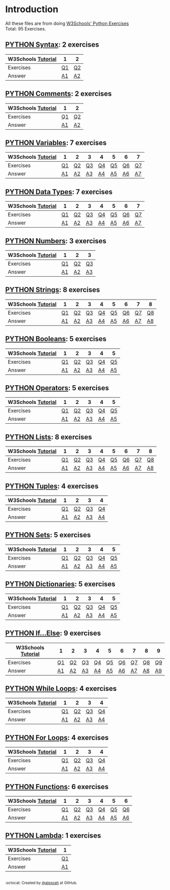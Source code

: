 # Introduction
All these files are from doing [W3Schools' Python Exercises](https://www.w3schools.com/python/python_exercises.asp)  
Total: 95 Exercises.

## [PYTHON Syntax](./PY-Syntax): 2 exercises
| W3Schools [Tutorial](https://www.w3schools.com/python/python_syntax.asp) | 1 | 2 |
| --- | --- | --- |
| Exercises | [Q1](https://www.w3schools.com/python/exercise.asp?filename=exercise_syntax1) | [Q2](https://www.w3schools.com/python/exercise.asp?filename=exercise_syntax2) |
| Answer | [A1](./PY-Syntax/pySyntaxE1.py) | [A2](./PY-Syntax/pySyntaxE2.py) |

## [PYTHON Comments](./PY-Comments): 2 exercises
| W3Schools [Tutorial](https://www.w3schools.com/python/python_comments.asp) | 1 | 2 |
| --- | --- | --- |
| Exercises | [Q1](https://www.w3schools.com/python/exercise.asp?filename=exercise_comments1) | [Q2](https://www.w3schools.com/python/exercise.asp?filename=exercise_comments2) |
| Answer | [A1](./PY-Comments/pyCommentsE1.py) | [A2](./PY-Comments/pyCommentsE2.py) |

## [PYTHON Variables](./PY-Variables): 7 exercises
| W3Schools [Tutorial](https://www.w3schools.com/python/python_variables.asp) | 1 | 2 | 3 | 4 | 5 | 6 | 7 |
| --- | --- | --- | --- | --- | --- | --- | --- |
| Exercises | [Q1](https://www.w3schools.com/python/exercise.asp?filename=exercise_variables1) | [Q2](https://www.w3schools.com/python/exercise.asp?filename=exercise_variables2) | [Q3](https://www.w3schools.com/python/exercise.asp?filename=exercise_variables3) | [Q4](https://www.w3schools.com/python/exercise.asp?filename=exercise_variables4) | [Q5](https://www.w3schools.com/python/exercise.asp?filename=exercise_variables5) | [Q6](https://www.w3schools.com/python/exercise.asp?filename=exercise_variables6) | [Q7](https://www.w3schools.com/python/exercise.asp?filename=exercise_variables7) |
| Answer | [A1](./PY-Variables/pyVariablesE1.py) | [A2](./PY-Variables/pyVariablesE2.py) | [A3](./PY-Variables/pyVariablesE3.py) | [A4](./PY-Variables/pyVariablesE4.py) | [A5](./PY-Variables/pyVariablesE5.py) | [A6](./PY-Variables/pyVariablesE6.py) | [A7](./PY-Variables/pyVariablesE7.py) |

## [PYTHON Data Types](./PY-DataTypes): 7 exercises
| W3Schools [Tutorial](https://www.w3schools.com/python/python_datatypes.asp) | 1 | 2 | 3 | 4 | 5 | 6 | 7 |
| --- | --- | --- | --- | --- | --- | --- | --- |
| Exercises | [Q1](https://www.w3schools.com/python/exercise.asp?filename=exercise_datatypes1) | [Q2](https://www.w3schools.com/python/exercise.asp?filename=exercise_datatypes2) | [Q3](https://www.w3schools.com/python/exercise.asp?filename=exercise_datatypes3) | [Q4](https://www.w3schools.com/python/exercise.asp?filename=exercise_datatypes4) | [Q5](https://www.w3schools.com/python/exercise.asp?filename=exercise_datatypes5) | [Q6](https://www.w3schools.com/python/exercise.asp?filename=exercise_datatypes6) | [Q7](https://www.w3schools.com/python/exercise.asp?filename=exercise_datatypes7) |
| Answer | [A1](./PY-DataTypes/pyDataTypesE1.txt) | [A2](./PY-DataTypes/pyDataTypesE2.txt) | [A3](./PY-DataTypes/pyDataTypesE3.txt) | [A4](./PY-DataTypes/pyDataTypesE4.txt) | [A5](./PY-DataTypes/pyDataTypesE5.txt) | [A6](./PY-DataTypes/pyDataTypesE6.txt) | [A7](./PY-DataTypes/pyDataTypesE7.txt) |

## [PYTHON Numbers](./PY-Numbers): 3 exercises
| W3Schools [Tutorial](https://www.w3schools.com/python/python_numbers.asp) | 1 | 2 | 3 |
| --- | --- | --- | --- |
| Exercises | [Q1](https://www.w3schools.com/python/exercise.asp?filename=exercise_numbers1) | [Q2](https://www.w3schools.com/python/exercise.asp?filename=exercise_numbers2) | [Q3](https://www.w3schools.com/python/exercise.asp?filename=exercise_numbers3) |
| Answer | [A1](./PY-Numbers/pyNumbersE1.py) | [A2](./PY-Numbers/pyNumbersE2.py) | [A3](./PY-Numbers/pyNumbersE3.py) |

## [PYTHON Strings](./PY-Strings): 8 exercises
| W3Schools [Tutorial](https://www.w3schools.com/python/python_strings.asp) | 1 | 2 | 3 | 4 | 5 | 6 | 7 | 8 |
| --- | --- | --- | --- | --- | --- | --- | --- | --- |
| Exercises | [Q1](https://www.w3schools.com/python/exercise.asp?filename=exercise_strings1) | [Q2](https://www.w3schools.com/python/exercise.asp?filename=exercise_strings2) | [Q3](https://www.w3schools.com/python/exercise.asp?filename=exercise_strings3) | [Q4](https://www.w3schools.com/python/exercise.asp?filename=exercise_strings4) | [Q5](https://www.w3schools.com/python/exercise.asp?filename=exercise_strings5) | [Q6](https://www.w3schools.com/python/exercise.asp?filename=exercise_strings6) | [Q7](https://www.w3schools.com/python/exercise.asp?filename=exercise_strings7) | [Q8](https://www.w3schools.com/python/exercise.asp?filename=exercise_strings8) |
| Answer | [A1](./PY-Strings/pyStringsE1.py) | [A2](./PY-Strings/pyStringsE2.py) | [A3](./PY-Strings/pyStringsE3.py) | [A4](./PY-Strings/pyStringsE4.py) | [A5](./PY-Strings/pyStringsE5.py) | [A6](./PY-Strings/pyStringsE6.py) | [A7](./PY-Strings/pyStringsE7.py) | [A8](./PY-Strings/pyStringsE8.py) |

## [PYTHON Booleans](./PY-Booleans): 5 exercises
| W3Schools [Tutorial](https://www.w3schools.com/python/python_booleans.asp) | 1 | 2 | 3 | 4 | 5 |
| --- | --- | --- | --- | --- | --- |
| Exercises | [Q1](https://www.w3schools.com/python/exercise.asp?filename=exercise_booleans1) | [Q2](https://www.w3schools.com/python/exercise.asp?filename=exercise_booleans2) | [Q3](https://www.w3schools.com/python/exercise.asp?filename=exercise_booleans3) | [Q4](https://www.w3schools.com/python/exercise.asp?filename=exercise_booleans4) | [Q5](https://www.w3schools.com/python/exercise.asp?filename=exercise_booleans5) |
| Answer | [A1](./PY-Booleans/pyBooleansE1.txt) | [A2](./PY-Booleans/pyBooleansE2.txt) | [A3](./PY-Booleans/pyBooleansE3.txt) | [A4](./PY-Booleans/pyBooleansE4.txt) | [A5](./PY-Booleans/pyBooleansE5.txt) |

## [PYTHON Operators](./PY-Operators): 5 exercises
| W3Schools [Tutorial](https://www.w3schools.com/python/python_operators.asp) | 1 | 2 | 3 | 4 | 5 |
| --- | --- | --- | --- | --- | --- |
| Exercises | [Q1](https://www.w3schools.com/python/exercise.asp?filename=exercise_operators1) | [Q2](https://www.w3schools.com/python/exercise.asp?filename=exercise_operators2) | [Q3](https://www.w3schools.com/python/exercise.asp?filename=exercise_operators3) | [Q4](https://www.w3schools.com/python/exercise.asp?filename=exercise_operators4) | [Q5](https://www.w3schools.com/python/exercise.asp?filename=exercise_operators5) |
| Answer | [A1](./PY-Operators/pyOperatorsE1.py) | [A2](./PY-Operators/pyOperatorsE2.py) | [A3](./PY-Operators/pyOperatorsE3.py) | [A4](./PY-Operators/pyOperatorsE4.py) | [A5](./PY-Operators/pyOperatorsE5.py) |

## [PYTHON Lists](./PY-Lists): 8 exercises
| W3Schools [Tutorial](https://www.w3schools.com/python/python_lists.asp) | 1 | 2 | 3 | 4 | 5 | 6 | 7 | 8 |
| --- | --- | --- | --- | --- | --- | --- | --- | --- |
| Exercises | [Q1](https://www.w3schools.com/python/exercise.asp?filename=exercise_lists1) | [Q2](https://www.w3schools.com/python/exercise.asp?filename=exercise_lists2) | [Q3](https://www.w3schools.com/python/exercise.asp?filename=exercise_lists3) | [Q4](https://www.w3schools.com/python/exercise.asp?filename=exercise_lists4) | [Q5](https://www.w3schools.com/python/exercise.asp?filename=exercise_lists5) | [Q6](https://www.w3schools.com/python/exercise.asp?filename=exercise_lists6) | [Q7](https://www.w3schools.com/python/exercise.asp?filename=exercise_lists7) | [Q8](https://www.w3schools.com/python/exercise.asp?filename=exercise_lists8) |
| Answer | [A1](./PY-Lists/pyListsE1.py) | [A2](./PY-Lists/pyListsE2.py) | [A3](./PY-Lists/pyListsE3.py) | [A4](./PY-Lists/pyListsE4.py) | [A5](./PY-Lists/pyListsE5.py) | [A6](./PY-Lists/pyListsE6.py) | [A7](./PY-Lists/pyListsE7.py) | [A8](./PY-Lists/pyListsE8.py) |

## [PYTHON Tuples](./PY-Tuples): 4 exercises
| W3Schools [Tutorial](https://www.w3schools.com/python/python_tuples.asp) | 1 | 2 | 3 | 4 |
| --- | --- | --- | --- | --- |
| Exercises | [Q1](https://www.w3schools.com/python/exercise.asp?filename=exercise_tuples1) | [Q2](https://www.w3schools.com/python/exercise.asp?filename=exercise_tuples2) | [Q3](https://www.w3schools.com/python/exercise.asp?filename=exercise_tuples3) | [Q4](https://www.w3schools.com/python/exercise.asp?filename=exercise_tuples4) |
| Answer | [A1](./PY-Tuples/pyTuplesE1.py) | [A2](./PY-Tuples/pyTuplesE2.py) | [A3](./PY-Tuples/pyTuplesE3.py) | [A4](./PY-Tuples/pyTuplesE4.py) |

## [PYTHON Sets](./PY-Sets): 5 exercises
| W3Schools [Tutorial](https://www.w3schools.com/python/python_sets.asp) | 1 | 2 | 3 | 4 | 5 |
| --- | --- | --- | --- | --- | --- |
| Exercises | [Q1](https://www.w3schools.com/python/exercise.asp?filename=exercise_sets1) | [Q2](https://www.w3schools.com/python/exercise.asp?filename=exercise_sets2) | [Q3](https://www.w3schools.com/python/exercise.asp?filename=exercise_sets3) | [Q4](https://www.w3schools.com/python/exercise.asp?filename=exercise_sets4) | [Q5](https://www.w3schools.com/python/exercise.asp?filename=exercise_sets5) |
| Answer | [A1](./PY-Sets/pySetsE1.py) | [A2](./PY-Sets/pySetsE2.py) | [A3](./PY-Sets/pySetsE3.py) | [A4](./PY-Sets/pySetsE4.py) | [A5](./PY-Sets/pySetsE5.py) |

## [PYTHON Dictionaries](./PY-Dictionaries): 5 exercises
| W3Schools [Tutorial](https://www.w3schools.com/python/python_dictionaries.asp) | 1 | 2 | 3 | 4 | 5 |
| --- | --- | --- | --- | --- | --- |
| Exercises | [Q1](https://www.w3schools.com/python/exercise.asp?filename=exercise_dictionaries1) | [Q2](https://www.w3schools.com/python/exercise.asp?filename=exercise_dictionaries2) | [Q3](https://www.w3schools.com/python/exercise.asp?filename=exercise_dictionaries3) | [Q4](https://www.w3schools.com/python/exercise.asp?filename=exercise_dictionaries4) | [Q5](https://www.w3schools.com/python/exercise.asp?filename=exercise_dictionaries5) |
| Answer | [A1](./PY-Dictionaries/pyDictionariesE1.py) | [A2](./PY-Dictionaries/pyDictionariesE2.py) | [A3](./PY-Dictionaries/pyDictionariesE3.py) | [A4](./PY-Dictionaries/pyDictionariesE4.py) | [A5](./PY-Dictionaries/pyDictionariesE5.py) |

## [PYTHON If...Else](./PY-IfElse): 9 exercises
| W3Schools [Tutorial](https://www.w3schools.com/python/python_conditions.asp) | 1 | 2 | 3 | 4 | 5 | 6 | 7 | 8 | 9 |
| --- | --- | --- | --- | --- | --- | --- | --- | --- | --- |
| Exercises | [Q1](https://www.w3schools.com/python/exercise.asp?filename=exercise_ifelse1) | [Q2](https://www.w3schools.com/python/exercise.asp?filename=exercise_ifelse2) | [Q3](https://www.w3schools.com/python/exercise.asp?filename=exercise_ifelse3) | [Q4](https://www.w3schools.com/python/exercise.asp?filename=exercise_ifelse4) | [Q5](https://www.w3schools.com/python/exercise.asp?filename=exercise_ifelse5) | [Q6](https://www.w3schools.com/python/exercise.asp?filename=exercise_ifelse6) | [Q7](https://www.w3schools.com/python/exercise.asp?filename=exercise_ifelse7) | [Q8](https://www.w3schools.com/python/exercise.asp?filename=exercise_ifelse8) | [Q9](https://www.w3schools.com/python/exercise.asp?filename=exercise_ifelse9) |
| Answer | [A1](./PY-IfElse/pyIfElseE1.py) | [A2](./PY-IfElse/pyIfElseE2.py) | [A3](./PY-IfElse/pyIfElseE3.py) | [A4](./PY-IfElse/pyIfElseE4.py) | [A5](./PY-IfElse/pyIfElseE5.py) | [A6](./PY-IfElse/pyIfElseE6.py) | [A7](./PY-IfElse/pyIfElseE7.py) | [A8](./PY-IfElse/pyIfElseE8.py) | [A9](./PY-IfElse/pyIfElseE9.py) |

## [PYTHON While Loops](./PY-WhileLoops): 4 exercises
| W3Schools [Tutorial](https://www.w3schools.com/python/python_while_loops.asp) | 1 | 2 | 3 | 4 |
| --- | --- | --- | --- | --- |
| Exercises | [Q1](https://www.w3schools.com/python/exercise.asp?filename=exercise_while_loops1) | [Q2](https://www.w3schools.com/python/exercise.asp?filename=exercise_while_loops2) | [Q3](https://www.w3schools.com/python/exercise.asp?filename=exercise_while_loops3) | [Q4](https://www.w3schools.com/python/exercise.asp?filename=exercise_while_loops4) |
| Answer | [A1](./PY-WhileLoops/pyWhileLoopsE1.py) | [A2](./PY-WhileLoops/pyWhileLoopsE2.py) | [A3](./PY-WhileLoops/pyWhileLoopsE3.py) | [A4](./PY-WhileLoops/pyWhileLoopsE4.py) |

## [PYTHON For Loops](./PY-ForLoops): 4 exercises
| W3Schools [Tutorial](https://www.w3schools.com/python/python_for_loops.asp) | 1 | 2 | 3 | 4 |
| --- | --- | --- | --- | --- |
| Exercises | [Q1](https://www.w3schools.com/python/exercise.asp?filename=exercise_for_loops1) | [Q2](https://www.w3schools.com/python/exercise.asp?filename=exercise_for_loops2) | [Q3](https://www.w3schools.com/python/exercise.asp?filename=exercise_for_loops3) | [Q4](https://www.w3schools.com/python/exercise.asp?filename=exercise_for_loops4) |
| Answer | [A1](./PY-ForLoops/pyForLoopsE1.py) | [A2](./PY-ForLoops/pyForLoopsE2.py) | [A3](./PY-ForLoops/pyForLoopsE3.py) | [A4](./PY-ForLoops/pyForLoopsE4.py) |

## [PYTHON Functions](./PY-Functions): 6 exercises
| W3Schools [Tutorial](https://www.w3schools.com/python/python_functions.asp) | 1 | 2 | 3 | 4 | 5 | 6 |
| --- | --- | --- | --- | --- | --- | --- |
| Exercises | [Q1](https://www.w3schools.com/python/exercise.asp?filename=exercise_functions1) | [Q2](https://www.w3schools.com/python/exercise.asp?filename=exercise_functions2) | [Q3](https://www.w3schools.com/python/exercise.asp?filename=exercise_functions3) | [Q4](https://www.w3schools.com/python/exercise.asp?filename=exercise_functions4) | [Q5](https://www.w3schools.com/python/exercise.asp?filename=exercise_functions5) | [Q6](https://www.w3schools.com/python/exercise.asp?filename=exercise_functions6) |
| Answer | [A1](./PY-Functions/pyFunctionsE1.py) | [A2](./PY-Functions/pyFunctionsE2.py) | [A3](./PY-Functions/pyFunctionsE3.py) | [A4](./PY-Functions/pyFunctionsE4.py) | [A5](./PY-Functions/pyFunctionsE5.py) | [A6](./PY-Functions/pyFunctionsE6.py) |

## [PYTHON Lambda](./PY-Lambda): 1 exercises
| W3Schools [Tutorial](https://www.w3schools.com/python/python_lambda.asp) | 1 |
| --- | --- |
| Exercises | [Q1](https://www.w3schools.com/python/exercise.asp?filename=exercise_lambda1) |
| Answer | [A1](./PY-Lambda/pyLambdaE1.py) |


##
<sup>:octocat: Created by [@alexoah](http://github.com/alexoah) at GitHub.</sup>